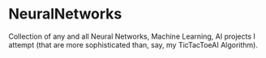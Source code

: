 # NeuralNetworks
Collection of any and all Neural Networks, Machine Learning, AI projects I attempt (that are more sophisticated than, say, my TicTacToeAI Algorithm).
